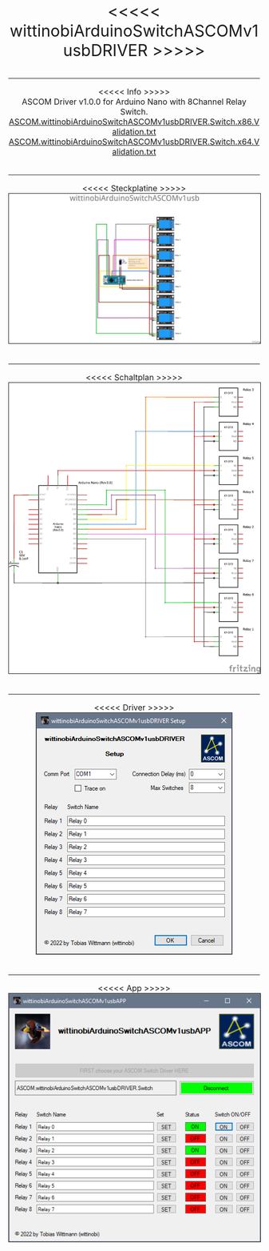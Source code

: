 <!DOCTYPE html>
<html>
	<body>
		<div>
			<p>
				<font size="6">
					<center>
						<<<<< wittinobiArduinoSwitchASCOMv1usbDRIVER >>>>>
					</center>
				</font>
				<font size="3">
					<center>
						<br>
						<hr>
						<<<<< Info >>>>>
						<br>
						ASCOM Driver v1.0.0 for Arduino Nano with 8Channel Relay Switch.
						<br>
						<a href="ASCOM.wittinobiArduinoSwitchASCOMv1usbDRIVER.Switch.x86.Validation.txt" target="_blank">
						ASCOM.wittinobiArduinoSwitchASCOMv1usbDRIVER.Switch.x86.Validation.txt
						</a>
						<br>
						<a href="ASCOM.wittinobiArduinoSwitchASCOMv1usbDRIVER.Switch.x64.Validation.txt" target="_blank">
						ASCOM.wittinobiArduinoSwitchASCOMv1usbDRIVER.Switch.x64.Validation.txt
						</a>
						<br>
						<br>
						<hr>
						<<<<< Steckplatine >>>>>
						<br>
						<a href="wittinobiArduinoSwitchASCOMv1usb_Steckplatine.png" target="_blank">
							<img width="640px" src="wittinobiArduinoSwitchASCOMv1usb_Steckplatine.png" alt="wittinobiArduinoSwitchASCOMv1usb_Steckplatine.png" border="1">
						</a>
						<br>
						<br>
						<hr>
						<<<<< Schaltplan >>>>>
						<br>
						<a href="wittinobiArduinoSwitchASCOMv1usb_Schaltplan.png" target="_blank">
							<img width="640px" src="wittinobiArduinoSwitchASCOMv1usb_Schaltplan.png" alt="wittinobiArduinoSwitchASCOMv1usb_Schaltplan.png" border="1">
						</a>
						<br>
						<br>
						<hr>
						<<<<< Driver >>>>>
						<br>
						<a href="wittinobiArduinoSwitchASCOMv1usbDRIVER.png" target="_blank">
							<img src="wittinobiArduinoSwitchASCOMv1usbDRIVER.png" alt="wittinobiArduinoSwitchASCOMv1usbDRIVER.png" border="1">
						</a>
						<br>
						<br>
						<hr>
						<<<<< App >>>>>
						<br>
						<a href="wittinobiArduinoSwitchASCOMv1usbAPP.png" target="_blank">
							<img src="wittinobiArduinoSwitchASCOMv1usbAPP.png" alt="wittinobiArduinoSwitchASCOMv1usbAPP.png" border="1">
						</a>
						<br>
					</center>
				</font>
			</p>
		</div>
	</body>
</html>
